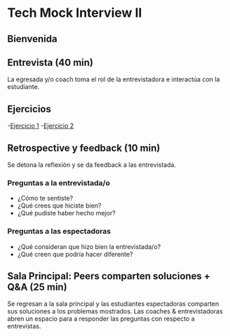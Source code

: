 # Tech Mock Interview II

## Bienvenida

## Entrevista (40 min)

La egresada y/o coach toma el rol de la entrevistadora e interactúa con la estudiante.

## Ejercicios

-[Ejercicio 1](https://bootcamp.laboratoria.la/es/topics/javascript/arrays/practice/find-shortest-word-among-mixed-elements) 
-[Ejercicio 2](https://bootcamp.laboratoria.la/es/topics/javascript/objects/practice/greet-customer)

## Retrospective y feedback (10 min)

Se detona la reflexión y se da feedback a las entrevistada.

### Preguntas a la __entrevistada/o__

- ¿Cómo te sentiste?
- ¿Qué crees que hiciste bien?
- ¿Qué pudiste haber hecho mejor?

### Preguntas a las __espectadoras__

- ¿Qué consideran que hizo bien la entrevistada/o?
- ¿Qué creen que podría hacer diferente?

## Sala Principal: Peers comparten soluciones + Q&A (25 min)

Se regresan a la sala principal y las estudiantes espectadoras comparten sus soluciones
a los problemas mostrados.
Las coaches & entrevistadoras abren un espacio para a responder las preguntas
con respecto a entrevistas.
